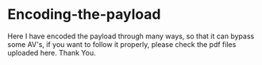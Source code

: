 # Encoding-the-payload
Here I have encoded the payload through many ways, so that it can bypass some AV's, if you want to follow it properly, please check the pdf files uploaded here.
Thank You.
